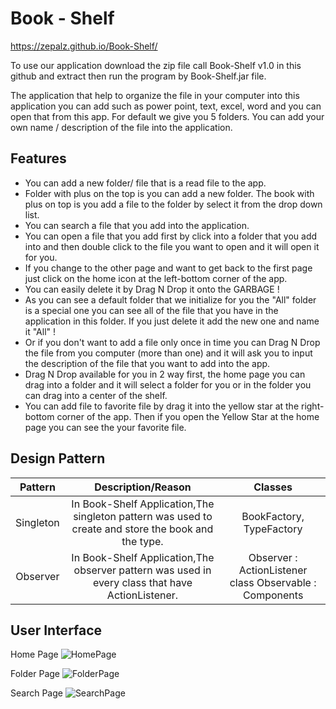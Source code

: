 # Book - Shelf

https://zepalz.github.io/Book-Shelf/

To use our application download the zip file call Book-Shelf v1.0 in this
github and extract then run the program by Book-Shelf.jar file.

The application that help to organize the file in your computer
into this application you can add such as power point, text, excel,
word and you can open that from this app. For default we give you
5 folders. You can add your own name / description of the file into 
the application.

## Features

- You can add a new folder/ file that is a read file to the app.
- Folder with plus on the top is you can add a new folder. The book with plus
on top is you add a file to the folder by select it from the drop down list.
- You can search a file that you add into the application.
- You can open a file that you add first by click into a folder that you add
into and then double click to the file you want to open and it will open it for you.
- If you change to the other page and want to get back to the first page just click on
the home icon at the left-bottom corner of the app.
- You can easily delete it by Drag N Drop it onto the GARBAGE !
- As you can see a default folder that we initialize for you the "All" folder is a special
one you can see all of the file that you have in the application in this folder. If you
just delete it add the new one and name it "All" !
- Or if you don't want to add a file only once in time you can Drag N Drop the
file from you computer (more than one) and it will ask you to input the description 
of the file that you want to add into the app.
- Drag N Drop available for you in 2 way first, the home page you can drag into a folder 
and it will select a folder for you or in the folder you can drag into a center of the shelf.
- You can add file to favorite file by drag it into the yellow star at the right-bottom corner
of the app. Then if you open the Yellow Star at the home page you can see the your
favorite file.

## Design Pattern

| Pattern    | Description/Reason | Classes |
|:----------:|:-----------:|:-------:|
| Singleton  | In Book-Shelf Application,The singleton pattern was used to create and store the book and the type. | BookFactory, TypeFactory |
| Observer | In Book-Shelf Application,The observer pattern was used in every class that have ActionListener. | Observer : ActionListener class Observable : Components  |

## User Interface

Home Page
![HomePage](https://github.com/zepalz/Book-Shelf/raw/master/User%20Interface%20Picture/HomePagePic.jpg)

Folder Page
![FolderPage](https://github.com/zepalz/Book-Shelf/raw/master/User%20Interface%20Picture/FolderPagePic.jpg)

Search Page
![SearchPage](https://github.com/zepalz/Book-Shelf/raw/master/User%20Interface%20Picture/SearchPic.jpg)

